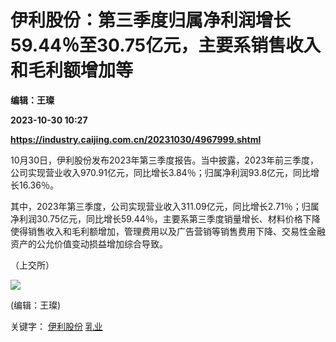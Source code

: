 # 伊利股份：第三季度归属净利润增长59.44％至30.75亿元，主要系销售收入和毛利额增加等
**编辑：王璨**

**2023-10-30 10:27**

**https://industry.caijing.com.cn/20231030/4967999.shtml**

10月30日，伊利股份发布2023年第三季度报告。当中披露，2023年前三季度，公司实现营业收入970.91亿元，同比增长3.84％；归属净利润93.8亿元，同比增长16.36％。

其中，2023年第三季度，公司实现营业收入311.09亿元，同比增长2.71％；归属净利润30.75亿元，同比增长59.44％，主要系第三季度销量增长、材料价格下降使得销售收入和毛利额增加，管理费用以及广告营销等销售费用下降、交易性金融资产的公允价值变动损益增加综合导致。

（上交所）

![](https://tx1.cdn.caijing.com.cn/2014-03-27/114048455.jpg)

(编辑：王璨)

关键字： [伊利股份](https://app.caijing.com.cn/tags.php?tag=%E4%BC%8A%E5%88%A9%E8%82%A1%E4%BB%BD "伊利股份") [乳业](https://app.caijing.com.cn/tags.php?tag=%E4%B9%B3%E4%B8%9A "乳业")